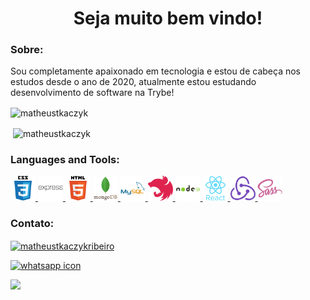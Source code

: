 <h1 align="center"> Seja muito bem vindo!</h1>

<h3 align="left">Sobre:</h3>

<p align="left">
Sou completamente apaixonado em tecnologia e estou de cabeça nos estudos desde o ano de 2020, atualmente estou estudando desenvolvimento de software na Trybe!
</p>

<p><img align="center" margin-left:'30' margin-top:'10' src="https://github-readme-stats.vercel.app/api/top-langs?username=matheustkaczyk&show_icons=true&locale=en&layout=compact" alt="matheustkaczyk" /></p>

<p>&nbsp;<img align="center" margin-left:'30' margin-top:'10' src="https://github-readme-stats.vercel.app/api?username=matheustkaczyk&show_icons=true&locale=en" alt="matheustkaczyk" /></p>

<h3 align="left">Languages and Tools:</h3>
<p align="left"> <a href="https://www.w3schools.com/css/" target="_blank" rel="noreferrer"> <img src="https://raw.githubusercontent.com/devicons/devicon/master/icons/css3/css3-original-wordmark.svg" alt="css3" width="40" height="40"/> </a> <a href="https://expressjs.com" target="_blank" rel="noreferrer"> <img src="https://raw.githubusercontent.com/devicons/devicon/master/icons/express/express-original-wordmark.svg" alt="express" width="40" height="40"/> </a> <a href="https://www.w3.org/html/" target="_blank" rel="noreferrer"> <img src="https://raw.githubusercontent.com/devicons/devicon/master/icons/html5/html5-original-wordmark.svg" alt="html5" width="40" height="40"/> </a> <a href="https://www.mongodb.com/" target="_blank" rel="noreferrer"> <img src="https://raw.githubusercontent.com/devicons/devicon/master/icons/mongodb/mongodb-original-wordmark.svg" alt="mongodb" width="40" height="40"/> </a> <a href="https://www.mysql.com/" target="_blank" rel="noreferrer"> <img src="https://raw.githubusercontent.com/devicons/devicon/master/icons/mysql/mysql-original-wordmark.svg" alt="mysql" width="40" height="40"/> </a> <a href="https://nestjs.com/" target="_blank" rel="noreferrer"> <img src="https://raw.githubusercontent.com/devicons/devicon/master/icons/nestjs/nestjs-plain.svg" alt="nestjs" width="40" height="40"/> </a> <a href="https://nodejs.org" target="_blank" rel="noreferrer"> <img src="https://raw.githubusercontent.com/devicons/devicon/master/icons/nodejs/nodejs-original-wordmark.svg" alt="nodejs" width="40" height="40"/> </a> <a href="https://reactjs.org/" target="_blank" rel="noreferrer"> <img src="https://raw.githubusercontent.com/devicons/devicon/master/icons/react/react-original-wordmark.svg" alt="react" width="40" height="40"/> </a> <a href="https://redux.js.org" target="_blank" rel="noreferrer"> <img src="https://raw.githubusercontent.com/devicons/devicon/master/icons/redux/redux-original.svg" alt="redux" width="40" height="40"/> </a> <a href="https://sass-lang.com" target="_blank" rel="noreferrer"> <img src="https://raw.githubusercontent.com/devicons/devicon/master/icons/sass/sass-original.svg" alt="sass" width="40" height="40"/> </a> </p>

<h3>Contato:</h3>
<div>
<p>
<a href="https://linkedin.com/in/matheustkaczykribeiro" target="blank"><img align="center" src="https://raw.githubusercontent.com/rahuldkjain/github-profile-readme-generator/master/src/images/icons/Social/linked-in-alt.svg" alt="matheustkaczykribeiro" height="30" width="40" /></a>
</p>
<p>
  <a href="https://wa.link/4dkaii" target="blank"><img src="https://logodownload.org/wp-content/uploads/2015/04/whatsapp-logo-1.png" alt="whatsapp icon" height="30" width="40"/></a>
</p>
</div>


![](https://komarev.com/ghpvc/?username=matheustkaczyk)
